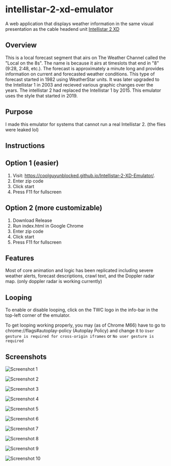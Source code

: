 # intellistar-2-xd-emulator
A web application that displays weather information in the same visual presentation as the cable headend unit [Intellistar 2 XD](https://en.wikipedia.org/wiki/IntelliStar2)


## Overview
This is a local forecast segment that airs on The Weather Channel called the "Local on the 8s". The name is because it airs at timeslots that end in "8" (9:28, 2:48, etc.). The forecast is approximately a minute long and provides information on current and forecasted weather conditions. This type of forecast started in 1982 using WeatherStar units. It was later upgraded to the Intellistar 1 in 2003 and recieved various graphic changes over the years. The intellistar 2 had replaced the Intellistar 1 by 2015. This emulator uses the style that started in 2019.

## Purpose
I made this emulator for systems that cannot run a real Intellistar 2. (the flies were leaked lol)

## Instructions
## Option 1 (easier)
1. Visit: <https://coolguyunblocked.github.io/Intellistar-2-XD-Emulator/>.
2. Enter zip code
3. Click start
4. Press F11 for fullscreen

## Option 2 (more customizable)
1. Download Release
2. Run index.html in Google Chrome
3. Enter zip code
4. Click start
5. Press F11 for fullscreen

## Features
Most of core animation and logic has been replicated including severe weather alerts, forecast descriptions, crawl text, and the Doppler radar map.
(only doppler radar is working currently)

## Looping
To enable or disable looping, click on the TWC logo in the info-bar in the top-left corner of the emulator.

To get looping working properly, you may (as of Chrome M66) have to go to chrome://flags#autoplay-policy (Autoplay Policy) and change it to `User gesture is required for cross-origin iframes` or `No user gesture is required`  

## Screenshots
![Screenshot 1](/screenshots/1.png)

![Screenshot 2](/screenshots/2.png)

![Screenshot 3](/screenshots/3.png)

![Screenshot 4](/screenshots/4.png)

![Screenshot 5](/screenshots/5.png)

![Screenshot 6](/screenshots/6.png)

![Screenshot 7](/screenshots/7.png)

![Screenshot 8](/screenshots/8.png)

![Screenshot 9](/screenshots/9.png)

![Screenshot 10](/screenshots/10.png)
